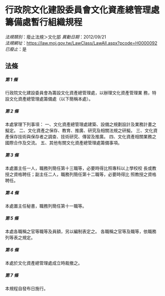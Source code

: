 # 行政院文化建設委員會文化資產總管理處籌備處暫行組織規程

*法規類別*：廢止法規＞文化部
*異動日期*：2012/09/21  
*法規網址*：https://law.moj.gov.tw/LawClass/LawAll.aspx?pcode=H0000092
*已廢止*：是


## 法條
##### 第 1 條
行政院文化建設委員會為籌設文化資產總管理處，以辦理文化資產管理業
務，特設文化資產總管理處籌備處（以下簡稱本處）。

##### 第 2 條
本處掌理下列事項：
一、文化資產總管理處建築、設備之規劃設計及業務計畫之擬定。
二、文化資產之保存、教育、推廣、研究及相關法規之研擬。
三、文化資產保存技術與保存者之調查、技術研究、傳習及推廣。
四、文化資產相關業務之國際合作及交流。
五、其他有關文化資產總管理處籌備事項。

##### 第 3 條
本處置主任一人，職務列簡任第十三職等，必要時得比照專科以上學校校
長或教授之資格聘任；副主任二人，職務列簡任第十二職等，必要時得比
照教授之資格聘任。

##### 第 4 條
本處置主任秘書，職務列簡任第十一職等。

##### 第 5 條
本處各職稱之官等職等及員額，另以編制表定之。
各職稱之官等及職等，依職務列等表之規定。

##### 第 6 條
本處於文化資產總管理處成立時裁撤之。

##### 第 7 條
本規程自發布日施行。


